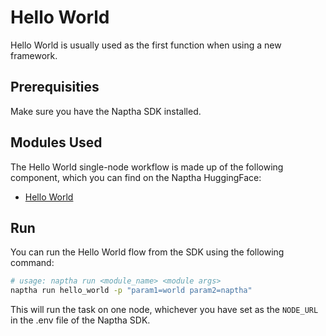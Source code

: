# Hello World

Hello World is usually used as the first function when using a new framework. 

## Prerequisities

Make sure you have the Naptha SDK installed. 

## Modules Used

The Hello World single-node workflow is made up of the following component, which you can find on the Naptha HuggingFace:

* [Hello World](https://github.com/NapthaAI/module_hello_world/releases/tag/v0.11)

## Run

You can run the Hello World flow from the SDK using the following command:

```bash
# usage: naptha run <module_name> <module args>
naptha run hello_world -p "param1=world param2=naptha"
```

This will run the task on one node, whichever you have set as the ```NODE_URL``` in the .env file of the Naptha SDK. 
